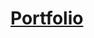 # [Portfolio](https://accessible-supernova-c7a.notion.site/7146b8d22aee45488825a58f3e2dbe6d)

<!-- ![](https://komarev.com/ghpvc/?username=Aierse&color=brightgreen) -->

<!-- ![Aierse's github stats](https://github-readme-stats.vercel.app/api?username=Aierse&show_icons=true) -->

<!-- ![Top Langs](https://github-readme-stats.vercel.app/api/top-langs/?username=Aierse&layout=demo) -->
